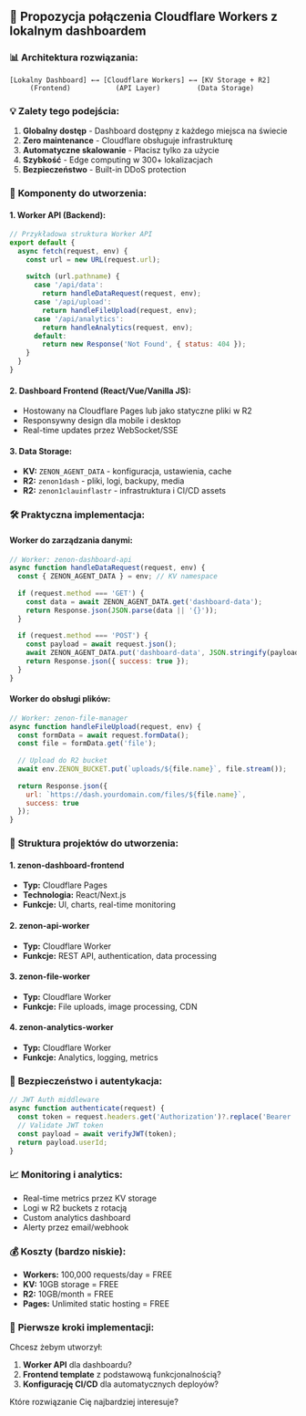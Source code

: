 ## 🚀 Propozycja połączenia Cloudflare Workers z lokalnym dashboardem

### 📊 **Architektura rozwiązania:**

```
[Lokalny Dashboard] ←→ [Cloudflare Workers] ←→ [KV Storage + R2]
     (Frontend)           (API Layer)         (Data Storage)
```

### 💡 **Zalety tego podejścia:**

1. **Globalny dostęp** - Dashboard dostępny z każdego miejsca na świecie
2. **Zero maintenance** - Cloudflare obsługuje infrastrukturę
3. **Automatyczne skalowanie** - Płacisz tylko za użycie
4. **Szybkość** - Edge computing w 300+ lokalizacjach
5. **Bezpieczeństwo** - Built-in DDoS protection

### 🔧 **Komponenty do utworzenia:**

#### **1. Worker API (Backend):**
```javascript
// Przykładowa struktura Worker API
export default {
  async fetch(request, env) {
    const url = new URL(request.url);
    
    switch (url.pathname) {
      case '/api/data':
        return handleDataRequest(request, env);
      case '/api/upload':
        return handleFileUpload(request, env);
      case '/api/analytics':
        return handleAnalytics(request, env);
      default:
        return new Response('Not Found', { status: 404 });
    }
  }
}
```

#### **2. Dashboard Frontend (React/Vue/Vanilla JS):**
- Hostowany na Cloudflare Pages lub jako statyczne pliki w R2
- Responsywny design dla mobile i desktop
- Real-time updates przez WebSocket/SSE

#### **3. Data Storage:**
- **KV:** `ZENON_AGENT_DATA` - konfiguracja, ustawienia, cache
- **R2:** `zenon1dash` - pliki, logi, backupy, media
- **R2:** `zenon1clauinflastr` - infrastruktura i CI/CD assets

### 🛠 **Praktyczna implementacja:**

#### **Worker do zarządzania danymi:**
```javascript
// Worker: zenon-dashboard-api
async function handleDataRequest(request, env) {
  const { ZENON_AGENT_DATA } = env; // KV namespace
  
  if (request.method === 'GET') {
    const data = await ZENON_AGENT_DATA.get('dashboard-data');
    return Response.json(JSON.parse(data || '{}'));
  }
  
  if (request.method === 'POST') {
    const payload = await request.json();
    await ZENON_AGENT_DATA.put('dashboard-data', JSON.stringify(payload));
    return Response.json({ success: true });
  }
}
```

#### **Worker do obsługi plików:**
```javascript
// Worker: zenon-file-manager
async function handleFileUpload(request, env) {
  const formData = await request.formData();
  const file = formData.get('file');
  
  // Upload do R2 bucket
  await env.ZENON_BUCKET.put(`uploads/${file.name}`, file.stream());
  
  return Response.json({ 
    url: `https://dash.yourdomain.com/files/${file.name}`,
    success: true 
  });
}
```

### 📁 **Struktura projektów do utworzenia:**

#### **1. zenon-dashboard-frontend**
- **Typ:** Cloudflare Pages
- **Technologia:** React/Next.js
- **Funkcje:** UI, charts, real-time monitoring

#### **2. zenon-api-worker** 
- **Typ:** Cloudflare Worker
- **Funkcje:** REST API, authentication, data processing

#### **3. zenon-file-worker**
- **Typ:** Cloudflare Worker  
- **Funkcje:** File uploads, image processing, CDN

#### **4. zenon-analytics-worker**
- **Typ:** Cloudflare Worker
- **Funkcje:** Analytics, logging, metrics

### 🔐 **Bezpieczeństwo i autentykacja:**

```javascript
// JWT Auth middleware
async function authenticate(request) {
  const token = request.headers.get('Authorization')?.replace('Bearer ', '');
  // Validate JWT token
  const payload = await verifyJWT(token);
  return payload.userId;
}
```

### 📈 **Monitoring i analytics:**
- Real-time metrics przez KV storage
- Logi w R2 buckets z rotacją
- Custom analytics dashboard
- Alerty przez email/webhook

### 💰 **Koszty (bardzo niskie):**
- **Workers:** 100,000 requests/day = FREE
- **KV:** 10GB storage = FREE  
- **R2:** 10GB/month = FREE
- **Pages:** Unlimited static hosting = FREE

### 🚀 **Pierwsze kroki implementacji:**

Chcesz żebym utworzył:
1. **Worker API** dla dashboardu?
2. **Frontend template** z podstawową funkcjonalnością?
3. **Konfigurację CI/CD** dla automatycznych deployów?

Które rozwiązanie Cię najbardziej interesuje?